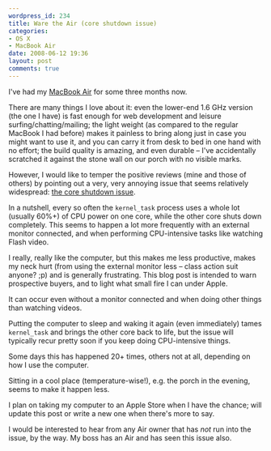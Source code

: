 ```yaml
---
wordpress_id: 234
title: Ware the Air (core shutdown issue)
categories:
- OS X
- MacBook Air
date: 2008-06-12 19:36
layout: post
comments: true
---
```

I've had my <a href="http://www.apple.com/macbookair/">MacBook Air</a> for some three months now.

There are many things I love about it: even the lower-end 1.6 GHz version (the one I have) is fast enough for web development and leisure surfing/chatting/mailing; the light weight (as compared to the regular MacBook I had before) makes it painless to bring along just in case you might want to use it, and you can carry it from desk to bed in one hand with no effort; the build quality is amazing, and even durable – I've accidentally scratched it against the stone wall on our porch with no visible marks.

However, I would like to temper the positive reviews (mine and those of others) by pointing out a very, very annoying issue that seems relatively widespread: <a href="http://discussions.apple.com/thread.jspa?threadID=1445521&amp;messageID=7223308">the core shutdown issue</a>.

In a nutshell, every so often the <code>kernel_task</code> process uses a whole lot (usually 60%+) of CPU power on one core, while the other core shuts down completely. This seems to happen a lot more frequently with an external monitor connected, and when performing CPU-intensive tasks like watching Flash video.

I really, really like the computer, but this makes me less productive, makes my neck hurt (from using the external monitor less – class action suit anyone? ;p) and is generally frustrating. This blog post is intended to warn prospective buyers, and to light what small fire I can under Apple.

<!--more-->

It can occur even without a monitor connected and when doing other things than watching videos.

Putting the computer to sleep and waking it again (even immediately) tames <code>kernel_task</code> and brings the other core back to life, but the issue will typically recur pretty soon if you keep doing CPU-intensive things.

Some days this has happened 20+ times, others not at all, depending on how I use the computer.

Sitting in a cool place (temperature-wise!), e.g. the porch in the evening, seems to make it happen less.

I plan on taking my computer to an Apple Store when I have the chance; will update this post or write a new one when there's more to say.

I would be interested to hear from any Air owner that has <em>not</em> run into the issue, by the way. My boss has an Air and has seen this issue also.

